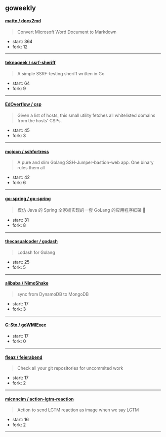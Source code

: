 ## goweekly

#### [mattn / docx2md](https://github.com/mattn/docx2md)

> Convert Microsoft Word Document to Markdown

+ start: 364
+ fork: 12

----


#### [teknogeek / ssrf-sheriff](https://github.com/teknogeek/ssrf-sheriff)

> A simple SSRF-testing sheriff written in Go

+ start: 64
+ fork: 9

----


#### [EdOverflow / csp](https://github.com/EdOverflow/csp)

> Given a list of hosts, this small utility fetches all whitelisted domains from the hosts' CSPs.

+ start: 45
+ fork: 3

----


#### [mojocn / sshfortress](https://github.com/mojocn/sshfortress)

> A pure and slim Golang SSH-Jumper-bastion-web app.  One binary rules them all

+ start: 42
+ fork: 6

----


#### [go-spring / go-spring](https://github.com/go-spring/go-spring)

> 模仿 Java 的 Spring 全家桶实现的一套 GoLang 的应用程序框架 🚀

+ start: 31
+ fork: 8

----


#### [thecasualcoder / godash](https://github.com/thecasualcoder/godash)

> Lodash for Golang

+ start: 25
+ fork: 5

----


#### [alibaba / NimoShake](https://github.com/alibaba/NimoShake)

> sync from DynamoDB to MongoDB

+ start: 17
+ fork: 3

----


#### [C-Sto / goWMIExec](https://github.com/C-Sto/goWMIExec)

> 

+ start: 17
+ fork: 0

----


#### [fleaz / feierabend](https://github.com/fleaz/feierabend)

> Check all your git repositories for uncommited work

+ start: 17
+ fork: 2

----


#### [micnncim / action-lgtm-reaction](https://github.com/micnncim/action-lgtm-reaction)

> Action to send LGTM reaction as image when we say LGTM

+ start: 16
+ fork: 2

----

